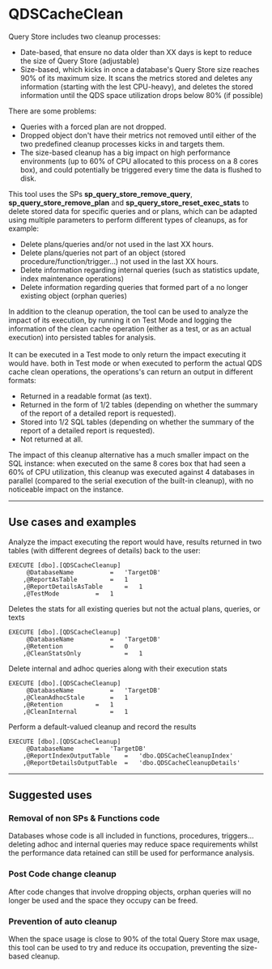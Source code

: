 # QDSCacheClean
Query Store includes two cleanup processes:
- Date-based, that ensure no data older than XX days is kept to reduce the size of Query Store (adjustable)
- Size-based, which kicks in once a database's Query Store size reaches 90% of its maximum size. It scans the metrics stored and deletes any information (starting with the lest CPU-heavy), and deletes the stored information until the QDS space utilization drops below 80% (if possible)

There are some problems:
- Queries with a forced plan are not dropped.
- Dropped object don't have their metrics not removed until either of the two predefined cleanup processes kicks in and targets them.
- The size-based cleanup has a big impact on high performance environments (up to 60% of CPU allocated to this process on a 8 cores box), and could potentially be triggered every time the data is flushed to disk.


This tool uses the SPs <b>sp_query_store_remove_query</b>, <b>sp_query_store_remove_plan</b> and <b>sp_query_store_reset_exec_stats</b> to delete stored data for specific queries and or plans, which can be adapted using multiple parameters to perform different types of cleanups, as for example:

- Delete plans/queries and/or not used in the last XX hours.
- Delete plans/queries not part of an object (stored procedure/function/trigger...) not used in the last XX hours.
- Delete information regarding internal queries (such as statistics update, index maintenance operations)
- Delete information regarding queries that formed part of a no longer existing object (orphan queries)

In addition to the cleanup operation, the tool can be used to analyze the impact of its execution, by running it on Test Mode and logging the information of the clean cache operation (either as a test, or as an actual execution) into persisted tables for analysis.\
\
It can be executed in a Test mode to only return the impact executing it would have. both in Test mode or when executed to perform the actual QDS cache clean operations, the operations's can return an output in different formats:
- Returned in a readable format (as text).
- Returned in the form of 1/2 tables (depending on whether the summary of the report of a detailed report is requested).
- Stored into 1/2 SQL tables (depending on whether the summary of the report of a detailed report is requested).
- Not returned at all.

The impact of this cleanup alternative has a much smaller impact on the SQL instance: when executed on the same 8 cores box that had seen a 60% of CPU utilization, this cleanup was executed against 4 databases in parallel (compared to the serial execution of the built-in cleanup), with no noticeable impact on the instance.

---
## Use cases and examples
Analyze the impact executing the report would have, results returned in two tables (with different degrees of details) back to the user:
```
EXECUTE [dbo].[QDSCacheCleanup]
	 @DatabaseName 			=	'TargetDB'
	,@ReportAsTable 		=	1
	,@ReportDetailsAsTable 		=	1
	,@TestMode			=	1
```

Deletes the stats for all existing queries but not the actual plans, queries, or texts
```
EXECUTE [dbo].[QDSCacheCleanup]
	 @DatabaseName 			=	'TargetDB'
	,@Retention 			=	0
	,@CleanStatsOnly			=	1
```

Delete internal and adhoc queries along with their execution stats
```
EXECUTE [dbo].[QDSCacheCleanup]
	 @DatabaseName			=	'TargetDB'
	,@CleanAdhocStale 		=	1
	,@Retention			=	1
	,@CleanInternal			=	1
```

Perform a default-valued cleanup and record the results
```
EXECUTE [dbo].[QDSCacheCleanup]
	 @DatabaseName		=	'TargetDB'
	,@ReportIndexOutputTable 	= 	'dbo.QDSCacheCleanupIndex'
	,@ReportDetailsOutputTable 	= 	'dbo.QDSCacheCleanupDetails'

```

---
## Suggested uses
### Removal of non SPs & Functions code

Databases whose code is all included in functions, procedures, triggers... deleting adhoc and internal queries may reduce space requirements whilst the performance data retained can still be used for performance analysis.
### Post Code change cleanup
After code changes that involve dropping objects, orphan queries will no longer be used and the space they occupy can be freed.
### Prevention of auto cleanup
When the space usage is close to 90% of the total Query Store max usage, this tool can be used to try and reduce its occupation, preventing the size-based cleanup.